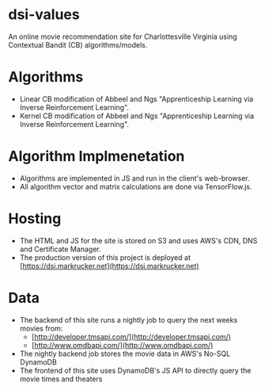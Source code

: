 # dsi-values
An online movie recommendation site for Charlottesville Virginia using Contextual Bandit (CB) algorithms/models.

# Algorithms
  * Linear CB modification of Abbeel and Ngs "Apprenticeship Learning via Inverse Reinforcement Learning".
  * Kernel CB modification of Abbeel and Ngs "Apprenticeship Learning via Inverse Reinforcement Learning".
 
# Algorithm Implmenetation
  * Algorithms are implemented in JS and run in the client's web-browser.
  * All algorithm vector and matrix calculations are done via TensorFlow.js.

# Hosting
  * The HTML and JS for the site is stored on S3 and uses AWS's CDN, DNS and Certificate Manager.
  * The production version of this project is deployed at [https://dsi.markrucker.net](https://dsi.markrucker.net)
  
# Data
  * The backend of this site runs a nightly job to query the next weeks movies from: 
    * [http://developer.tmsapi.com/](http://developer.tmsapi.com/)
    * [http://www.omdbapi.com/](http://www.omdbapi.com/)
  * The nightly backend job stores the movie data in AWS's No-SQL DynamoDB
  * The frontend of this site uses DynamoDB's JS API to directly query the movie times and theaters
